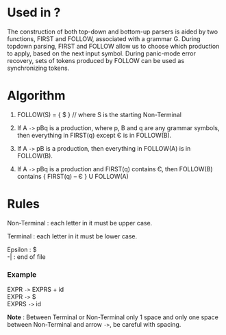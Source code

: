 # Used in ?

The construction of both top-down and bottom-up parsers is aided by two
functions, FIRST and FOLLOW, associated with a grammar G. During topdown parsing, FIRST and FOLLOW allow us to choose which production to
apply, based on the next input symbol. During panic-mode error recovery, sets
of tokens produced by FOLLOW can be used as synchronizing tokens.

# Algorithm

1. FOLLOW(S) = { $ } // where S is the starting Non-Terminal

2. If A `->` pBq is a production, where p, B and q are any grammar symbols,
   then everything in FIRST(q) except Є is in FOLLOW(B).

3. If A `->` pB is a production, then everything in FOLLOW(A) is in FOLLOW(B).

4. If A `->` pBq is a production and FIRST(q) contains Є,
   then FOLLOW(B) contains { FIRST(q) – Є } U FOLLOW(A)

# Rules

Non-Terminal : each letter in it must be upper case.

Terminal : each letter in it must be lower case.

Epsilon : $  
-| : end of file

### Example

EXPR `->` EXPRS + id  
EXPR `->` $  
EXPRS `->` id

**Note** : Between Terminal or Non-Terminal only 1 space and only one space between Non-Terminal and arrow `->`, be careful with spacing.
